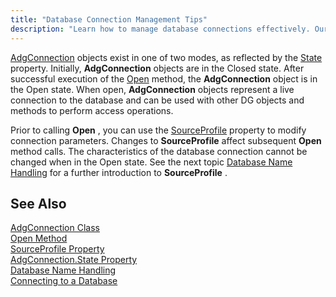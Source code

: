 ```yaml
---
title: "Database Connection Management Tips"
description: "Learn how to manage database connections effectively. Our guide covers best practices for stability and performance."
---
```


[AdgConnection](/reference/datagate/datagate-client/adg-connection.html) objects exist in one of two modes, as reflected by the [State](/reference/datagate/datagate-client/adg-connection.html#properties) property. Initially, <span> **AdgConnection** </span> objects are in the <span>Closed</span> state. After successful execution of the [ Open](/reference/datagate/datagate-client/adg-connection-open.html) method, the **AdgConnection** object is in the <span>Open</span> state. When open, <span> **AdgConnection** </span> objects represent a live connection to the database and can be used with other DG objects and methods to perform access operations.

Prior to calling <span> **Open** </span>, you can use the [ SourceProfile](/reference/datagate/datagate-client/adg-connection.html#properties) property to modify connection parameters. Changes to <span> **SourceProfile** </span> affect subsequent <span> **Open** </span> method calls. The characteristics of the database connection cannot be changed when in the Open state. See the next topic [ Database Name Handling](database-name-handling.html) for a further introduction to <span> **SourceProfile** </span>.
## See Also


[AdgConnection Class](/reference/datagate/datagate-client/adg-connection.html)
      <br />
[Open Method](/reference/datagate/datagate-client/adg-connection-open.html)
      <br />
[SourceProfile Property](/reference/datagate/datagate-client/adg-connection.html#properties)
      <br />
[AdgConnection.State Property](/reference/datagate/datagate-client/adg-connection.html#properties)
      <br />
[Database Name Handling](database-name-handling.html)
      <br />
[Connecting to a Database](connectingtoa-database-main.html)

